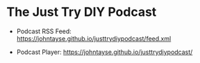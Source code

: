 # The Just Try DIY Podcast

- Podcast RSS Feed: https://johntayse.github.io/justtrydiypodcast/feed.xml

- Podcast Player: https://johntayse.github.io/justtrydiypodcast/